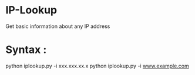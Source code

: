 # IP-Lookup
Get basic information about any IP address

# Syntax : 
 python iplookup.py -i xxx.xxx.xx.x
 python iplookup.py -i www.example.com

